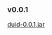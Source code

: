 ### v0.0.1
[duid-0.0.1.jar](https://bintray.com/juzipi2/maven/download_file?file_path=duid-0.0.1.jar)